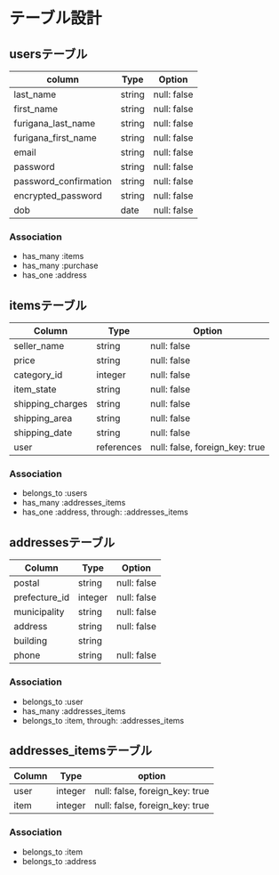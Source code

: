 # テーブル設計

## usersテーブル

| column                  | Type   | Option      |
| ----------------------- | ------ | ----------- |
| last_name               | string | null: false |
| first_name              | string | null: false |
| furigana_last_name      | string | null: false |
| furigana_first_name     | string | null: false | 
| email                   | string | null: false |
| password                | string | null: false |
| password_confirmation   | string | null: false |
| encrypted_password      | string | null: false |
| dob                     | date   | null: false |

### Association

- has_many :items
- has_many :purchase
- has_one :address

## itemsテーブル

| Column           | Type        | Option                         |
| ---------------- | ----------- | ------------------------------ |
| seller_name      | string      | null: false                    |
| price            | string      | null: false
| category_id      | integer     | null: false                    |
| item_state       | string      | null: false                    |
| shipping_charges | string      | null: false                    |
| shipping_area    | string      | null: false                    |
| shipping_date    | string      | null: false                    |
| user             | references  | null: false, foreign_key: true |

### Association

- belongs_to :users
- has_many :addresses_items
- has_one :address, through: :addresses_items


## addressesテーブル

| Column         | Type    | Option      |
| -------------- | ------- | ----------- |
| postal         | string  | null: false |
| prefecture_id  | integer | null: false |
| municipality   | string  | null: false |
| address        | string  | null: false |
| building       | string  |             |
| phone          | string  | null: false |

### Association

- belongs_to :user
- has_many :addresses_items
- belongs_to :item, through: :addresses_items

## addresses_itemsテーブル

| Column  | Type    | option                         |
| ------- | ------- | ------------------------------ |
| user    | integer | null: false, foreign_key: true |
| item    | integer | null: false, foreign_key: true |

### Association
- belongs_to :item
- belongs_to :address